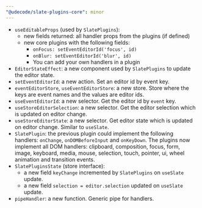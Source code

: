 ```yaml
---
"@udecode/slate-plugins-core": minor
---
```


- `useEditableProps` (used by `SlatePlugins`):
  - new fields returned: all handler props from the plugins (if defined)
  - new core plugins with the following fields:
    - `onFocus: setEventEditorId('focus', id)`
    - `onBlur: setEventEditorId('blur', id)`
    - You can add your own handlers in a plugin
- `EditorStateEffect`: a new component used by `SlatePlugins` to update
  the editor state.
- `setEventEditorId`: a new action. Set an editor id by event key.
- `eventEditorStore`, `useEventEditorStore`: a new store. Store where
  the keys are event names and the values are editor ids.
- `useEventEditorId`: a new selector. Get the editor id by `event`
  key.
- `useStoreEditorSelection`: a new selector. Get the editor selection
  which is updated on editor change.
- `useStoreEditorState`: a new selector. Get editor state which is
  updated on editor change. Similar to `useSlate`.
- `SlatePlugin`: the previous plugin could implement the following
  handlers: `onChange`, `onDOMBeforeInput` and `onKeyDown`. The plugins
  now implement all DOM handlers: clipboard, composition, focus, form,
  image, keyboard, media, mouse, selection, touch, pointer, ui, wheel
  animation and transition events.
- `SlatePluginsState` (store interface):
  - a new field `keyChange` incremented by
    `SlatePlugins` on `useSlate` update.
  - a new field `selection = editor.selection` updated on `useSlate`
    update.
- `pipeHandler`: a new function. Generic pipe for handlers.
